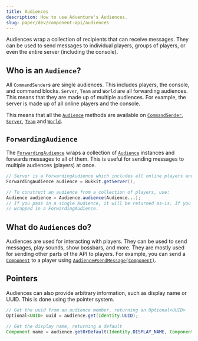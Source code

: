 ```yaml
---
title: Audiences
description: How to use Adventure's Audiences.
slug: paper/dev/component-api/audiences
---
```


Audiences wrap a collection of recipients that can receive messages. They can be used to send messages to individual
players, groups of players, or even the entire server (including the console).

## Who is an `Audience`?

All `CommandSender`s are single audiences. This includes players, the console, and command blocks. `Server`, `Team` and
`World` are all forwarding audiences. This means that they are made up of multiple audiences. For example, the server is
made up of all online players and the console.

This means that all the [`Audience`](https://jd.advntr.dev/api/latest/net/kyori/adventure/audience/Audience.html)
methods are available on [`CommandSender`](jd:paper:org.bukkit.command.CommandSender),
[`Server`](jd:paper:org.bukkit.Server), [`Team`](jd:paper:org.bukkit.scoreboard.Team)
and [`World`](jd:paper:org.bukkit.World).

## `ForwardingAudience`

The [`ForwardingAudience`](https://jd.advntr.dev/api/latest/net/kyori/adventure/audience/ForwardingAudience.html)
wraps a collection of [`Audience`](https://jd.advntr.dev/api/latest/net/kyori/adventure/audience/Audience.html)
instances and forwards messages to all of them. This is useful for sending messages to multiple audiences (players) at once.

```java
// Server is a ForwardingAudience which includes all online players and the console
ForwardingAudience audience = Bukkit.getServer();

// To construct an audience from a collection of players, use:
Audience audience = Audience.audience(Audience...);
// If you pass in a single Audience, it will be returned as-is. If you pass in a collection of Audiences, they will be
// wrapped in a ForwardingAudience.
```

## What do `Audience`s do?

Audiences are used for interacting with players. They can be used to send messages, play sounds, show bossbars, and more.
They are mostly used for sending other parts of the API to players. For example, you can send a [`Component`](https://jd.advntr.dev/api/latest/net/kyori/adventure/text/Component.html)
to a player using [`Audience#sendMessage(Component)`](https://jd.advntr.dev/api/latest/net/kyori/adventure/audience/Audience.html#sendMessage(net.kyori.adventure.text.Component)).

## Pointers

Audiences can also provide arbitrary information, such as display name or UUID. This is done using the pointer system.

```java
// Get the uuid from an audience member, returning an Optional<UUID>
Optional<UUID> uuid = audience.get(Identity.UUID);

// Get the display name, returning a default
Component name = audience.getOrDefault(Identity.DISPLAY_NAME, Component.text("no display name!"));
```
